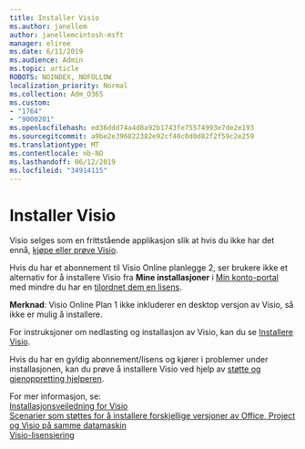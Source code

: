 ```yaml
---
title: Installer Visio
ms.author: janellem
author: janellemcintosh-msft
manager: eliree
ms.date: 6/11/2019
ms.audience: Admin
ms.topic: article
ROBOTS: NOINDEX, NOFOLLOW
localization_priority: Normal
ms.collection: Adm_O365
ms.custom:
- "1764"
- "9000201"
ms.openlocfilehash: ed36ddd74a4d8a92b1743fe75574993e7de2e193
ms.sourcegitcommit: a9be2e396022382e92cf40c0d0d82f2f59c2e259
ms.translationtype: MT
ms.contentlocale: nb-NO
ms.lasthandoff: 06/12/2019
ms.locfileid: "34914115"
---
```

# <a name="install-visio"></a>Installer Visio

Visio selges som en frittstående applikasjon slik at hvis du ikke har det ennå, [kjøpe eller prøve Visio](https://products.office.com/visio). 

Hvis du har et abonnement til Visio Online planlegge 2, ser brukere ikke et alternativ for å installere Visio fra **Mine installasjoner** i [Min konto-portal](https://portal.office.com/account#installs) med mindre du har en [tilordnet dem en lisens](https://docs.microsoft.com/office365/admin/subscriptions-and-billing/assign-licenses-to-users?wt.mc_id=OfficeAdm_ClientDIA_Alchemy1764).

**Merknad**: Visio Online Plan 1 ikke inkluderer en desktop versjon av Visio, så ikke er mulig å installere.

For instruksjoner om nedlasting og installasjon av Visio, kan du se [Installere Visio](https://support.office.com/article/f98f21e3-aa02-4827-9167-ddab5b025710?wt.mc_id=OfficeAdm_ClientDIA_Alchemy1764). 

Hvis du har en gyldig abonnement/lisens og kjører i problemer under installasjonen, kan du prøve å installere Visio ved hjelp av [støtte og gjenoppretting hjelperen](https://aka.ms/SaRA-VisioSetupScenario).

For mer informasjon, se:<br>
[Installasjonsveiledning for Visio](https://docs.microsoft.com/deployoffice/deployment-guide-for-visio)<br>
[Scenarier som støttes for å installere forskjellige versjoner av Office, Project og Visio på samme datamaskin](https://docs.microsoft.com/deployoffice/install-different-office-visio-and-project-versions-on-the-same-computer)<br>
[Visio-lisensiering](https://products.office.com/visio/microsoft-visio-volume-licensing-visio-for-multiple-users)